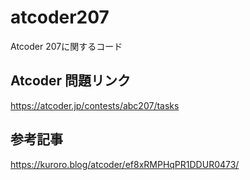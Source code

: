 # atcoder207
Atcoder 207に関するコード

## Atcoder 問題リンク
https://atcoder.jp/contests/abc207/tasks

## 参考記事
https://kuroro.blog/atcoder/ef8xRMPHqPR1DDUR0473/
